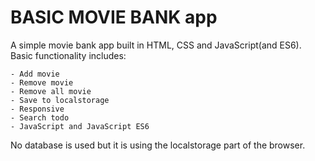 # BASIC MOVIE BANK app

A simple movie bank app built in HTML, CSS and JavaScript(and ES6). Basic functionality includes:

    - Add movie
    - Remove movie
    - Remove all movie
    - Save to localstorage
    - Responsive
    - Search todo
    - JavaScript and JavaScript ES6

No database is used but it is using the localstorage part of the browser.
